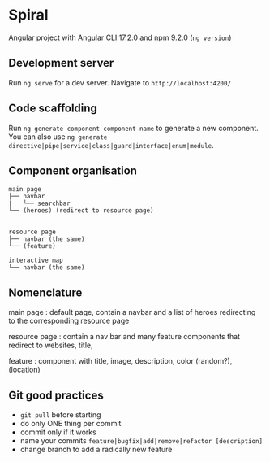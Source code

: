 # Spiral

Angular project with Angular CLI 17.2.0 and npm 9.2.0 (`ng version`)

## Development server

Run `ng serve` for a dev server. Navigate to `http://localhost:4200/`

## Code scaffolding

Run `ng generate component component-name` to generate a new component. You can also use `ng generate directive|pipe|service|class|guard|interface|enum|module`.

## Component organisation

```shell
main page
├── navbar
|	└── searchbar
└── (heroes) (redirect to resource page)


resource page
├── navbar (the same)
└── (feature)

interactive map
└── navbar (the same)
```

## Nomenclature

main page
: default page, contain a navbar and a list of heroes redirecting to the corresponding resource page

resource page
: contain a nav bar and many feature components that redirect to websites, title,

feature
: component with title, image, description, color (random?), (location)

## Git good practices

- `git pull` before starting
- do only ONE thing per commit
- commit only if it works
- name your commits `feature|bugfix|add|remove|refactor [description]`
- change branch to add a radically new feature
